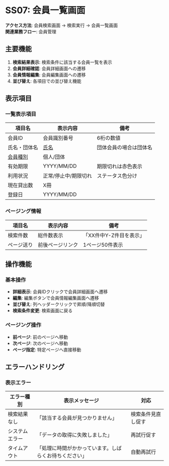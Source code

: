 # SS07: 会員一覧画面

**アクセス方法**: 会員検索画面 → 検索実行 → 会員一覧画面  
**関連業務フロー**: 会員管理

## 主要機能
1. **検索結果表示**: 検索条件に該当する会員一覧を表示
2. **会員詳細確認**: 会員詳細画面への遷移
3. **会員情報編集**: 会員編集画面への遷移
4. **並び替え**: 各項目での並び替え機能

## 表示項目

### 一覧表示項目
| 項目名 | 表示内容 | 備考 |
|--------|----------|------|
| 会員ID | 会員識別番号 | 6桁の数値 |
| 氏名・団体名 | [氏名](02_基本設計/0202_項目定義一覧/項目定義一覧.md#氏名) | 団体会員の場合は団体名 |
| [会員種別](02_基本設計/0202_項目定義一覧/項目定義一覧.md#会員種別) | 個人/団体 | |
| 有効期限 | YYYY/MM/DD | 期限切れは赤色表示 |
| 利用状況 | 正常/停止中/期限切れ | ステータス色分け |
| 現在貸出数 | X冊 | |
| 登録日 | YYYY/MM/DD | |

### ページング情報
| 項目名 | 表示内容 | 備考 |
|--------|----------|------|
| 検索件数 | 総件数表示 | 「XX件中Y-Z件目を表示」 |
| ページ送り | 前後ページリンク | 1ページ50件表示 |

## 操作機能

### 基本操作
- **詳細表示**: 会員IDクリックで会員詳細画面へ遷移
- **編集**: 編集ボタンで会員情報編集画面へ遷移
- **並び替え**: 列ヘッダークリックで昇順/降順切替
- **検索条件変更**: 検索画面に戻る

### ページング操作
- **前ページ**: 前のページへ移動
- **次ページ**: 次のページへ移動
- **ページ指定**: 特定ページへ直接移動

## エラーハンドリング

### 表示エラー
| エラー種別 | 表示メッセージ | 対応 |
|-----------|---------------|-----|
| 検索結果なし | 「該当する会員が見つかりません」 | 検索条件見直し促す |
| システムエラー | 「データの取得に失敗しました」 | 再試行促す |
| タイムアウト | 「処理に時間がかかっています。しばらくお待ちください」 | 自動再試行 |